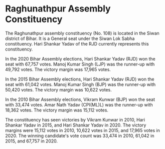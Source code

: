# Raghunathpur Assembly Constituency

The Raghunathpur assembly constituency (No. 108) is located in the Siwan district of Bihar. It is a General seat under the Siwan Lok Sabha constituency. Hari Shankar Yadav of the RJD currently represents this constituency.

In the 2020 Bihar Assembly elections, Hari Shankar Yadav (RJD) won the seat with 67,757 votes. Manoj Kumar Singh (LJP) was the runner-up with 49,792 votes. The victory margin was 17,965 votes.

In the 2015 Bihar Assembly elections, Hari Shankar Yadav (RJD) won the seat with 61,042 votes. Manoj Kumar Singh (BJP) was the runner-up with 50,420 votes. The victory margin was 10,622 votes.

In the 2010 Bihar Assembly elections, Vikram Kunwar (BJP) won the seat with 33,474 votes. Amar Nath Yadav (CPI(ML)L) was the runner-up with 18,362 votes. The victory margin was 15,112 votes.

The constituency has seen victories by Vikram Kunwar in 2010, Hari Shankar Yadav in 2015, and Hari Shankar Yadav in 2020. The victory margins were 15,112 votes in 2010, 10,622 votes in 2015, and 17,965 votes in 2020. The winning candidate's vote count was 33,474 in 2010, 61,042 in 2015, and 67,757 in 2020.
